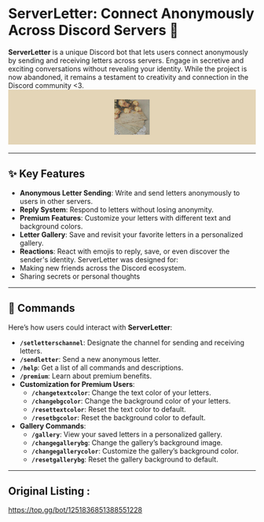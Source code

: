 # ServerLetter: Connect Anonymously Across Discord Servers 🍂

**ServerLetter** is a unique Discord bot that lets users connect anonymously by sending and receiving letters across servers. Engage in secretive and exciting conversations without revealing your identity. While the project is now abandoned, it remains a testament to creativity and connection in the Discord community <3.
![Embed](https://raw.githubusercontent.com/ichmaglautemusik/serverletter-discord-bot/refs/heads/main/serverletter.png)

---

## ✨ Key Features  
- **Anonymous Letter Sending**: Write and send letters anonymously to users in other servers.  
- **Reply System**: Respond to letters without losing anonymity.  
- **Premium Features**: Customize your letters with different text and background colors.  
- **Letter Gallery**: Save and revisit your favorite letters in a personalized gallery.  
- **Reactions**: React with emojis to reply, save, or even discover the sender's identity.
  ServerLetter was designed for:  
- Making new friends across the Discord ecosystem.  
- Sharing secrets or personal thoughts
---

## 💬 Commands  
Here’s how users could interact with **ServerLetter**:  
- **`/setletterschannel`**: Designate the channel for sending and receiving letters.  
- **`/sendletter`**: Send a new anonymous letter.  
- **`/help`**: Get a list of all commands and descriptions.  
- **`/premium`**: Learn about premium benefits.  
- **Customization for Premium Users**:  
  - **`/changetextcolor`**: Change the text color of your letters.  
  - **`/changebgcolor`**: Change the background color of your letters.  
  - **`/resettextcolor`**: Reset the text color to default.  
  - **`/resetbgcolor`**: Reset the background color to default.  
- **Gallery Commands**:  
  - **`/gallery`**: View your saved letters in a personalized gallery.  
  - **`/changegallerybg`**: Change the gallery’s background image.  
  - **`/changegallerycolor`**: Customize the gallery’s background color.  
  - **`/resetgallerybg`**: Reset the gallery background to default.  

---

## Original Listing :
https://top.gg/bot/1251836851388551228
